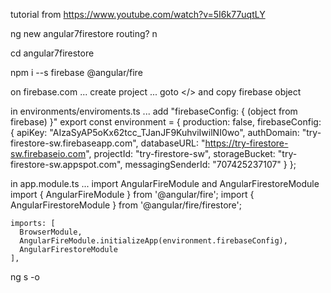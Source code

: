 tutorial from https://www.youtube.com/watch?v=5I6k77uqtLY

ng new angular7firestore
routing? n

cd angular7firestore

npm i --s firebase @angular/fire

on firebase.com ... create project ... goto </> and copy firebase object

in environments/enviroments.ts ... add "firebaseConfig: { (object from firebase) }"
  export const environment = {
    production: false,
    firebaseConfig: {
      apiKey: "AIzaSyAP5oKx62tcc_TJanJF9KuhviIwilNI0wo",
      authDomain: "try-firestore-sw.firebaseapp.com",
      databaseURL: "https://try-firestore-sw.firebaseio.com",
      projectId: "try-firestore-sw",
      storageBucket: "try-firestore-sw.appspot.com",
      messagingSenderId: "707425237107"
    }
  };


in app.module.ts ... import AngularFireModule and AngularFirestoreModule
  import { AngularFireModule } from '@angular/fire';
  import { AngularFirestoreModule } from '@angular/fire/firestore';

    imports: [
      BrowserModule,
      AngularFireModule.initializeApp(environment.firebaseConfig),
      AngularFirestoreModule
    ],

ng s -o

